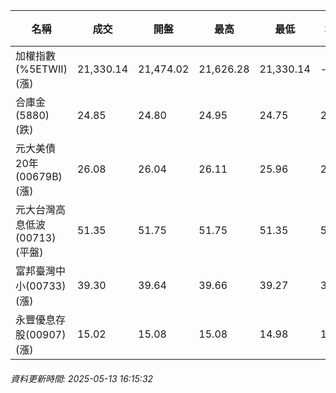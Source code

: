 | 名稱 | 成交 | 開盤 | 最高 | 最低 | 均價 | 成交金額(億) | 昨收 | 漲跌幅 | 漲跌 | 總量 | 昨量 | 振幅 |
| -------- | -------- | -------- | -------- |-------- | -------- | -------- |-------- |-------- |-------- | -------- | -------- |-------- |
|加權指數(%5ETWII) (漲)|21,330.14|21,474.02|21,626.28|21,330.14|-|3,912.34|21,129.54|0.95%|200.60|6,693,547|0|1.40%|
|合庫金(5880) (跌)|24.85|24.80|24.95|24.75|24.83|1.45|25.00|0.60%|0.15|5,820|7,790|0.80%|
|元大美債20年(00679B) (漲)|26.08|26.04|26.11|25.96|26.04|11.29|26.06|0.08%|0.02|43,373|33,791|0.58%|
|元大台灣高息低波(00713) (平盤)|51.35|51.75|51.75|51.35|51.53|7.90|51.35|0.00%|0.00|15,337|15,750|0.78%|
|富邦臺灣中小(00733) (漲)|39.30|39.64|39.66|39.27|39.46|0.381|39.15|0.38%|0.15|965|986|1.00%|
|永豐優息存股(00907) (漲)|15.02|15.08|15.08|14.98|15.03|0.232|14.90|0.81%|0.12|1,545|813|0.67%|
###### 資料更新時間: 2025-05-13 16:15:32